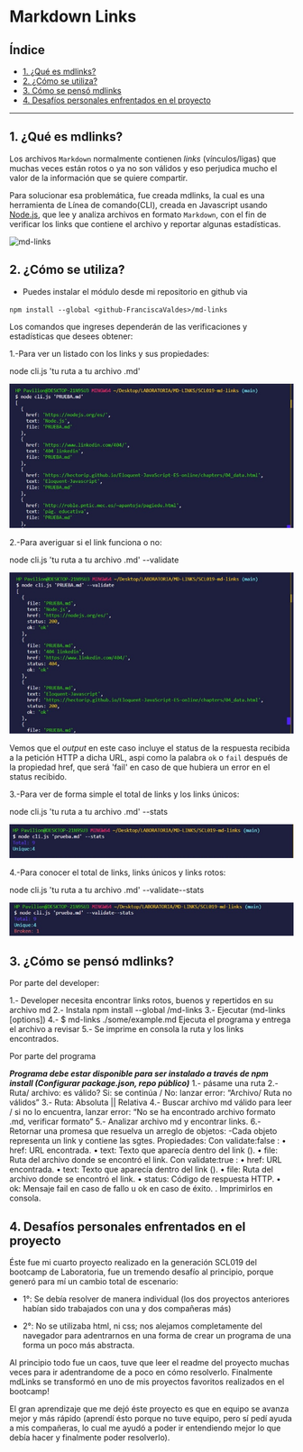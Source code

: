# Markdown Links

## Índice

* [1. ¿Qué es mdlinks?](#1-¿Qué-es-mdlinks?)
* [2. ¿Cómo se utiliza?](#2-¿Cómo-se-utiliza?)
* [3. Cómo se pensó mdlinks](#3-Cómo-se-pensó-mdlinks)
* [4. Desafíos personales enfrentados en el proyecto](#4-Desafíos-personales-enfrentados-en-el-proyecto)


***

## 1. ¿Qué es mdlinks?

Los archivos `Markdown` normalmente contienen _links_ (vínculos/ligas) que
muchas veces están rotos o ya no son válidos y eso perjudica mucho el valor de
la información que se quiere compartir.

Para solucionar esa problemática, fue creada mdlinks, la cual es una herramienta de Línea de comando(CLI), creada en Javascript usando [Node.js](https://nodejs.org/), que lee y analiza archivos en formato `Markdown`, con el fin de verificar los links que contiene el archivo y reportar algunas estadísticas.

![md-links](https://user-images.githubusercontent.com/110297/42118443-b7a5f1f0-7bc8-11e8-96ad-9cc5593715a6.jpg)

## 2. ¿Cómo se utiliza?
* Puedes instalar el módulo desde mi repositorio en github via 

`npm install --global <github-FranciscaValdes>/md-links`

Los comandos que ingreses dependerán de las verificaciones y estadísticas que desees obtener:

1.-Para ver un listado con los links y sus propiedades:
   
   node cli.js 'tu ruta a tu archivo .md'

   ![md-links](./img/primer-caso.jpeg)

2.-Para averiguar si el link funciona o no:

   node cli.js 'tu ruta a tu archivo .md' --validate

   ![md-links](./img/segundo-caso.jpeg)

   Vemos que el _output_ en este caso incluye el status de la respuesta recibida a la petición HTTP a dicha URL, aspi como la palabra `ok` o `fail` después de la propiedad href, que será 'fail' en caso de que hubiera un error en el status recibido.


3.-Para ver de forma simple el total de links y los links únicos:

   node cli.js 'tu ruta a tu archivo .md' --stats

   ![md-links](./img/tercer-caso.jpeg)

4.-Para conocer el total de links, links únicos y links rotos:

   node cli.js 'tu ruta a tu archivo .md' --validate--stats

![md-links](./img/cuarto-caso.jpeg)



## 3. ¿Cómo se pensó mdlinks?

Por parte del developer:

1.-	Developer necesita encontrar links rotos, buenos y repertidos en su archivo md
2.-	Instala npm install --global <github-FranciscaValdes>/md-links
3.-	 Ejecutar (md-links <path-to-file> [options])
4.-	$ md-links ./some/example.md Ejecuta el programa y entrega el archivo a revisar
5.-	Se imprime en consola la ruta y los links encontrados.

Por parte del programa

***Programa debe estar disponible para ser instalado a través de npm install
(Configurar package.json, repo público)***
1.- pásame una ruta
2.- Ruta/ archivo: es válido? 
Si: se continúa  / No: lanzar error: “Archivo/ Ruta no válidos”
3.- Ruta:  Absoluta  ||  Relativa
4.- Buscar archivo md válido para leer / si no lo encuentra, lanzar error: “No se ha encontrado archivo formato .md, verificar formato”
5.- Analizar archivo md y encontrar links.
6.- Retornar una promesa que resuelva un arreglo de objetos:
-Cada objeto representa un link y contiene las sgtes. Propiedades: 
Con validate:false :
•	href: URL encontrada.
•	text: Texto que aparecía dentro del link (<a>).
•	file: Ruta del archivo donde se encontró el link.
Con validate:true :
•	href: URL encontrada.
•	text: Texto que aparecía dentro del link (<a>).
•	file: Ruta del archivo donde se encontró el link.
•	status: Código de respuesta HTTP.
•	ok: Mensaje fail en caso de fallo u ok en caso de éxito.
. Imprimirlos en consola.


## 4. Desafíos personales enfrentados en el proyecto

Éste fue mi cuarto proyecto realizado en la generación SCL019 del bootcamp de Laboratoria, fue un tremendo desafío al principio, porque generó para mí un cambio total de escenario:

* 1°: Se debía resolver de manera individual (los dos proyectos anteriores habían sido trabajados con una y dos compañeras más)

* 2°: No se utilizaba html, ni css; nos alejamos completamente del navegador para adentrarnos en una forma de crear un programa de una forma un poco más abstracta.

Al principio todo fue un caos, tuve que leer el readme del proyecto muchas veces para ir adentrandome de a poco en cómo resolverlo. Finalmente mdLinks se transformó en uno de mis proyectos favoritos realizados en el bootcamp!

El gran aprendizaje que me dejó éste proyecto es que en equipo se avanza mejor y más rápido (aprendí ésto porque no tuve equipo, pero sí pedí ayuda a mis compañeras, lo cual me ayudó a poder ir entendiendo mejor lo que debía hacer y finalmente poder resolverlo).





















